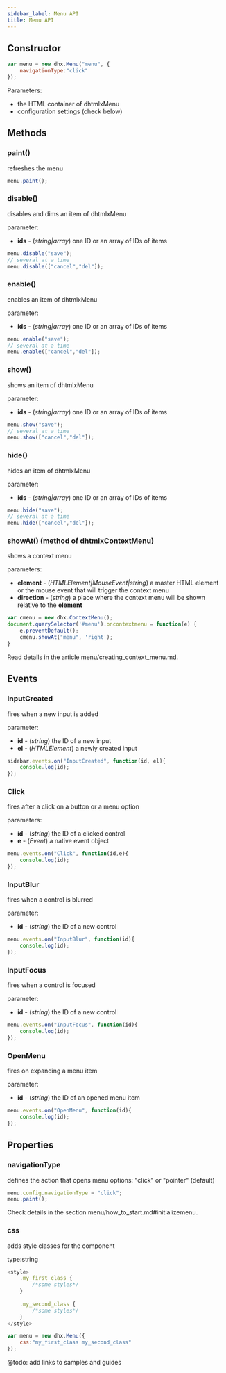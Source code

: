 ```yaml
---
sidebar_label: Menu API
title: Menu API
---          
```


Constructor
--------------

~~~js
var menu = new dhx.Menu("menu", {
    navigationType:"click"
});
~~~

Parameters:

- the HTML container of dhtmlxMenu
- configuration settings (check below)

Methods
-----------

### paint()

refreshes the menu

~~~js
menu.paint();
~~~

### disable()

disables and dims an item of dhtmlxMenu

parameter:

- **ids**  - (*string|array*) one ID or an array of IDs of items

~~~js
menu.disable("save");
// several at a time
menu.disable(["cancel","del"]);
~~~
	
### enable()

enables an item of dhtmlxMenu

parameter:

- **ids** - (*string|array*) one ID or an array of IDs of items

~~~js
menu.enable("save");
// several at a time
menu.enable(["cancel","del"]);
~~~

### show()

shows an item of dhtmlxMenu

parameter:

- **ids** - (*string|array*) one ID or an array of IDs of items

~~~js
menu.show("save");
// several at a time
menu.show(["cancel","del"]);
~~~
	
### hide()

hides an item of dhtmlxMenu

parameter:

- **ids** - (*string|array*) one ID or an array of IDs of items

~~~js
menu.hide("save");
// several at a time
menu.hide(["cancel","del"]);
~~~


### showAt() (method of dhtmlxContextMenu)

shows a context menu

parameters:

- **element**  - (*HTMLElement|MouseEvent|string*) a master HTML element or the mouse event that will trigger the context menu
- **direction** - (*string*) a place where the context menu will be shown relative to the **element**

~~~js
var cmenu = new dhx.ContextMenu();
document.querySelector('#menu').oncontextmenu = function(e) {
	e.preventDefault();
    cmenu.showAt("menu", 'right');    
}
~~~

Read details in the article menu/creating_context_menu.md.

Events
-----------

### InputCreated

fires when a new input is added 

parameter:

- **id** - (*string*) the ID of a new input
- **el** -	(*HTMLElement*)	a newly created input

~~~js
sidebar.events.on("InputCreated", function(id, el){
	console.log(id);
});
~~~


### Сlick

fires after a click on a button or a menu option

parameters:

- **id** - (*string*)  the ID of a clicked control
- **e** - (*Event*)  a native event object

~~~js
menu.events.on("Click", function(id,e){
	console.log(id);
});
~~~


### InputBlur

fires when a control is blurred

parameter:

- **id** - (*string*) the ID of a new control

~~~js
menu.events.on("InputBlur", function(id){
	console.log(id);
});
~~~


### InputFocus

fires when a control is focused

parameter:

- **id** - (*string*) the ID of a new control

~~~js
menu.events.on("InputFocus", function(id){
	console.log(id);
});
~~~



### OpenMenu

fires on expanding a menu item

parameter:

- **id** - (*string*)  the ID of an opened menu item

~~~js
menu.events.on("OpenMenu", function(id){
	console.log(id);
});
~~~

Properties
--------------

### navigationType

defines the action that opens menu options: "click" or "pointer" (default)

~~~js
menu.config.navigationType = "click";
menu.paint();
~~~

Check details in the section menu/how_to_start.md#initializemenu.

### css

adds style classes for the component

type:string

~~~js
<style>
    .my_first_class {
        /*some styles*/
    }
 
    .my_second_class {
        /*some styles*/
    }
</style>

var menu = new dhx.Menu({
    css:"my_first_class my_second_class"
});
~~~




@todo:
add links to samples and guides

